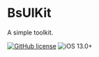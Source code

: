 # BsUIKit
A simple toolkit.

[![GitHub license](https://img.shields.io/badge/license-MIT-lightgrey.svg)](https://raw.githubusercontent.com/BaldStudio/BsUIKit/master/LICENSE)
![iOS 13.0+](https://img.shields.io/badge/iOS-13.0%2B-blue.svg)